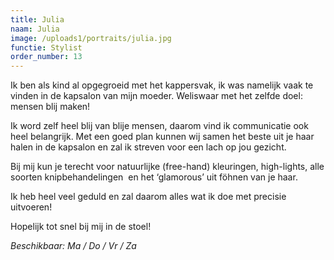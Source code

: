```yaml
---
title: Julia
naam: Julia
image: /uploads1/portraits/julia.jpg
functie: Stylist
order_number: 13
---
```


Ik ben als kind al opgegroeid met het kappersvak, ik was namelijk vaak te vinden in de kapsalon van mijn moeder. Weliswaar met het zelfde doel: mensen blij maken\!

Ik word zelf heel blij van blije mensen, daarom vind ik communicatie ook heel belangrijk. Met een goed plan kunnen wij samen het beste uit je haar halen in de kapsalon en zal ik streven voor een lach op jou gezicht.

Bij mij kun je terecht voor natuurlijke (free-hand) kleuringen, high-lights, alle soorten knipbehandelingen&nbsp; en het ‘glamorous’ uit föhnen van je haar.

Ik heb heel veel geduld en zal daarom alles wat ik doe met precisie uitvoeren\!

Hopelijk tot snel bij mij in de stoel\!

*Beschikbaar: Ma / Do / Vr / Za*